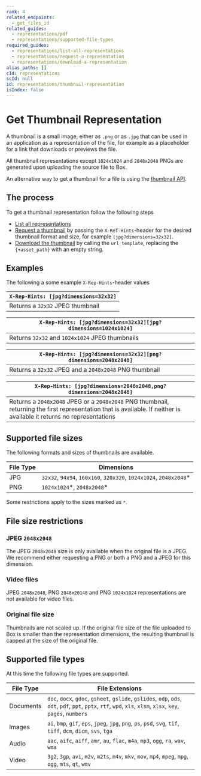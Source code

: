 ```yaml
---
rank: 4
related_endpoints:
  - get_files_id
related_guides:
  - representations/pdf
  - representations/supported-file-types
required_guides:
  - representations/list-all-representations
  - representations/request-a-representation
  - representations/download-a-representation
alias_paths: []
cId: representations
scId: null
id: representations/thumbnail-representation
isIndex: false
---
```


# Get Thumbnail Representation

A thumbnail is a small image, either as `.png` or as `.jpg` that can be used in
an application as a representation of the file, for example as a placeholder for
a link that downloads or previews the file.

All thumbnail representations except `1024x1024` and `2048x2048` PNGs are
generated upon uploading the source file to Box.

An alternative way to get a thumbnail for a file is using the
[thumbnail API][thumbnail_api].

## The process

To get a thumbnail representation follow the following steps

- [List all representations][list-all-representations]
- [Request a thumbnail][request-a-representation]
by passing the `X-Ref-Hints`-header for the desired thumbnail format
and size, for example `[jpg?dimensions=32x32]`.
- [Download the thumbnail][download-a-representation]
by calling the `url_template`, replacing the `{+asset_path}` with an empty
string.

## Examples

The following a some example `X-Rep-Hints`-header values

| `X-Rep-Hints: [jpg?dimensions=32x32]` |
| ------------------------------------- |
| Returns a `32x32` JPEG thumbnail      |

| `X-Rep-Hints: [jpg?dimensions=32x32][jpg?dimensions=1024x1024]` |
| --------------------------------------------------------------- |
| Returns `32x32` and `1024x1024` JPEG thumbnails                 |

| `X-Rep-Hints: [jpg?dimensions=32x32][png?dimensions=2048x2048]` |
| --------------------------------------------------------------- |
| Returns a `32x32` JPEG and a `2048x2048` PNG thumbnail          |

<!-- markdownlint-disable line-length -->

| `X-Rep-Hints: [jpg?dimensions=2048x2048,png?dimensions=2048x2048]`                                                                                                     |
| ---------------------------------------------------------------------------------------------------------------------------------------------------------------------- |
| Returns a `2048x2048` JPEG or a `2048x2048` PNG thumbnail, returning the first representation that is available. If neither is available it returns no representations |

<!-- markdownlint-enable line-length -->

## Supported file sizes

The following formats and sizes of thumbnails are available.

<!-- markdownlint-disable line-length -->

| File Type | Dimensions                                                         |
| --------- | ------------------------------------------------------------------ |
| JPG       | `32x32`, `94x94`, `160x160`, `320x320`, `1024x1024`, `2048x2048`\* |
| PNG       | `1024x1024`\*, `2048x2048`\*                                       |

Some restrictions apply to the sizes marked as `*`.

<!-- markdownlint-enable line-length -->

## File size restrictions

### JPEG `2048x2048`

The JPEG `2048x2048` size is only available when the
original file is a JPEG. We recommend either requesting a PNG or both a PNG
and a JPEG for this dimension.

### Video files

JPEG `2048x2048`, PNG `2048x20148` and PNG `1024x1024` representations are not
available for video files.

### Original file size

Thumbnails are not scaled up. If the original file size of the file uploaded to
Box is smaller than the representation dimensions, the resulting thumbnail is
capped at the size of the original file.

## Supported file types

At this time the following file types are supported.

<!-- markdownlint-disable line-length -->

| File Type | File Extensions                                                                                                                                                 |
| --------- | --------------------------------------------------------------------------------------------------------------------------------------------------------------- |
| Documents | `doc`, `docx`, `gdoc`, `gsheet`, `gslide`, `gslides`, `odp`, `ods`, `odt`, `pdf`, `ppt`, `pptx`, `rtf`, `wpd`, `xls`, `xlsm`, `xlsx`, `key`, `pages`, `numbers` |
| Images    | `ai`, `bmp`, `gif`, `eps`, `jpeg`, `jpg`, `png`, `ps`, `psd`, `svg`, `tif`, `tiff`, `dcm`, `dicm`, `svs`, `tga`                                                 |
| Audio     | `aac`, `aifc`, `aiff`, `amr`, `au`, `flac`, `m4a`, `mp3`, `ogg`, `ra`, `wav`, `wma`                                                                             |
| Video     | `3g2`, `3gp`, `avi`, `m2v`, `m2ts`, `m4v`, `mkv`, `mov`, `mp4`, `mpeg`, `mpg`, `ogg`, `mts`, `qt`, `wmv`                                                        |

<!-- markdownlint-enable line-length -->

[list-all-representations]: guide://representations/list-all-representations
[request-a-representation]: guide://representations/request-a-representation
[download-a-representation]: guide://representations/download-a-representation
[thumbnail_api]: guide://representations/thumbnail
